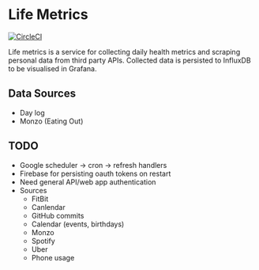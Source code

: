 # Life Metrics

[![CircleCI](https://circleci.com/gh/jemgunay/life-metrics/tree/master.svg?style=svg)](https://circleci.com/gh/jemgunay/life-metrics/tree/master)

Life metrics is a service for collecting daily health metrics and scraping personal data from third party APIs. Collected data is persisted to InfluxDB to be visualised in Grafana.  

## Data Sources

* Day log
* Monzo (Eating Out)

## TODO

* Google scheduler -> cron -> refresh handlers
* Firebase for persisting oauth tokens on restart
* Need general API/web app authentication
* Sources
  * FitBit
  * Canlendar
  * GitHub commits
  * Calendar (events, birthdays)
  * Monzo
  * Spotify
  * Uber
  * Phone usage 


